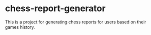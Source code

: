 # chess-report-generator
This is a project for generating chess reports for users based on their games history.
